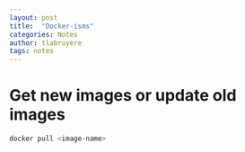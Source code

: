 ```yaml
---
layout: post
title:  "Docker-isms"
categories: Notes
author: tlabruyere
tags: notes
---
```


# Get new images or update old images 

```bash
docker pull <image-name>
```
